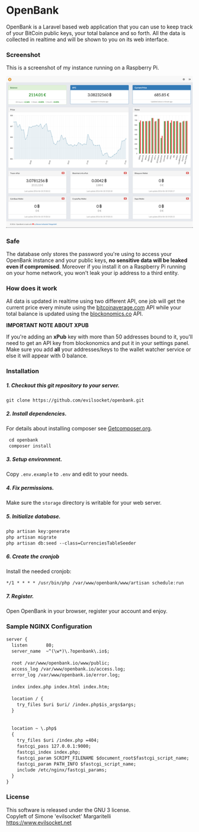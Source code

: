 # OpenBank

OpenBank is a Laravel based web application that you can use to keep track of your BitCoin public keys, your total balance and so forth.
All the data is collected in realtime and will be shown to you on its web interface.

### Screenshot

This is a screenshot of my instance running on a Raspberry Pi.

![Screenshot](/screenshot.png?raw=true)

### Safe

The database only stores the password you're using to access your OpenBank instance and your public keys, **no sensitive data will be leaked even if compromised**.
Moreover if you install it on a Raspberry Pi running on your home network, you won't leak your ip address to a third entity.

### How does it work

All data is updated in realtime using two different API, one job will get the current price every minute using the [bitcoinaverage.com](https//bitcoinaverage.com/) API while your total balance is updated using the [blockonomics.co](https://www.blockonomics.co/) API.

**IMPORTANT NOTE ABOUT XPUB**

If you're adding an **xPub** key with more than 50 addresses bound to it, you'll need to get an API key from blockonomics and put it in your settings panel. Make sure you add **all** your addresses/keys to the wallet watcher service or else it will appear with 0 balance.

### Installation

##### 1. Checkout this git repository to your server.

    git clone https://github.com/evilsocket/openbank.git

##### 2. Install dependencies.

For details about installing composer see [Getcomposer.org](https://getcomposer.org/).

     cd openbank
     composer install

##### 3. Setup environment.

Copy `.env.example` to `.env` and edit to your needs.

##### 4. Fix permissions.

Make sure the `storage` directory is writable for your web server.

##### 5. Initialize database.

	php artisan key:generate
	php artisan migrate
	php artisan db:seed --class=CurrenciesTableSeeder

#####	6. Create the cronjob

Install the needed cronjob:

    */1 * * * * /usr/bin/php /var/www/openbank/www/artisan schedule:run

##### 7. Register.

Open OpenBank in your browser, register your account and enjoy.

### Sample NGINX Configuration

    server {
      listen       80;
      server_name  ~^(\w*)\.?openbank\.io$;

      root /var/www/openbank.io/www/public;
      access_log /var/www/openbank.io/access.log;
      error_log /var/www/openbank.io/error.log;

      index index.php index.html index.htm;

      location / {
        try_files $uri $uri/ /index.php$is_args$args;
      }


      location ~ \.php$
      {
        try_files $uri /index.php =404;
        fastcgi_pass 127.0.0.1:9000;
        fastcgi_index index.php;
        fastcgi_param SCRIPT_FILENAME $document_root$fastcgi_script_name;
        fastcgi_param PATH_INFO $fastcgi_script_name;
        include /etc/nginx/fastcgi_params;
      }
    }

### License

This software is released under the GNU 3 license.  
Copyleft of Simone 'evilsocket' Margaritelli  
https://www.evilsocket.net
